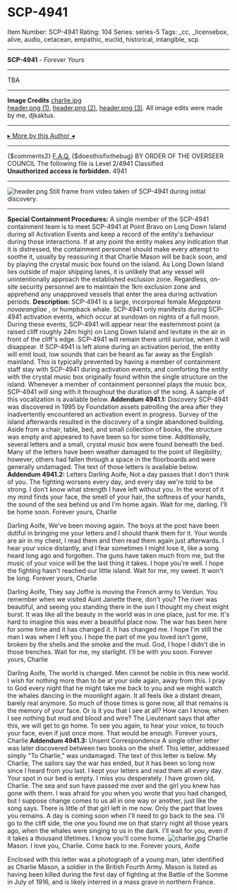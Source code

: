# SCP-4941
Item Number: SCP-4941
Rating: 104
Series: series-5
Tags: _cc, _licensebox, alive, audio, cetacean, empathic, euclid, historical, intangible, scp

---

**SCP-4941** \- _Forever Yours_
* * *
TBA
* * *
**Image Credits**
[charlie.jpg](https://commons.wikimedia.org/wiki/File:Portrait_photograph_-_S._Wallis._Sydney_Harbour_Trust_staff_killed_in_action_in_WWI_\(17207091545\).jpg)  
[header.png (1)](https://commons.wikimedia.org/wiki/File:Sea_cliff,_Barbados_coast.jpg), [header.png (2)](https://commons.wikimedia.org/wiki/File:Humpback_whales_in_singing_position.jpg), [header.png (3)](https://commons.wikimedia.org/wiki/Category:Night_sky#/media/File:Eid_Gah_Milky_way.jpg).
All image edits were made by me, djkaktus.
* * *
[▸ More by this Author ◂](https://scp-wiki.wikidot.com/djkaktus)
* * *
{$comments2}
[F.A.Q.](https://scp-wiki.wikidot.com/component:info-ayers)
{$doesthisfixthebug}
BY ORDER OF THE OVERSEER COUNCIL
The following file is Level 2/4941 Classified  
**Unauthorized access is forbidden.**
4941
* * *
![header.png](https://scp-wiki.wdfiles.com/local--files/scp-4941/header.png)
Still frame from video taken of SCP-4941 during initial discovery.
* * *
**Special Containment Procedures:** A single member of the SCP-4941 containment team is to meet SCP-4941 at Point Bravo on Long Down Island during all Activation Events and keep a record of the entity's behaviour during those interactions. If at any point the entity makes any indication that it is distressed, the containment personnel should make every attempt to soothe it, usually by reassuring it that Charlie Mason will be back soon, and by playing the crystal music box found on the island.
As Long Down Island lies outside of major shipping lanes, it is unlikely that any vessel will unintentionally approach the established exclusion zone. Regardless, on-site security personnel are to maintain the 1km exclusion zone and apprehend any unapproved vessels that enter the area during activation periods.
**Description:** SCP-4941 is a large, incorporeal female _Megaptera novaeangliae_ , or humpback whale.
SCP-4941 only manifests during SCP-4941 activation events, which occur at sundown on nights of a full moon. During these events, SCP-4941 will appear near the easternmost point (a raised cliff roughly 24m high) on Long Down Island and levitate in the air in front of the cliff's edge. SCP-4941 will remain there until sunrise, when it will disappear.
If SCP-4941 is left alone during an activation period, the entity will emit loud, low sounds that can be heard as far away as the English mainland. This is typically prevented by having a member of containment staff stay with SCP-4941 during activation events, and comforting the entity with the crystal music box originally found within the single structure on the island. Whenever a member of containment personnel plays the music box, SCP-4941 will sing with it throughout the duration of the song. A sample of this vocalization is available below.
**Addendum 4941.1:** Discovery
SCP-4941 was discovered in 1995 by Foundation assets patrolling the area after they inadvertently encountered an activation event in progress. Survey of the island afterwards resulted in the discovery of a single abandoned building. Aside from a chair, table, bed, and small collection of books, the structure was empty and appeared to have been so for some time.
Additionally, several letters and a small, crystal music box were found beneath the bed. Many of the letters have been weather damaged to the point of illegibility; however, others had fallen through a space in the floorboards and were generally undamaged. The text of those letters is available below.
**Addendum 4941.2:** Letters
Darling Aoife,
Not a day passes that I don't think of you. The fighting worsens every day, and every day we're told to be strong. I don't know what strength I have left without you. In the worst of it my mind finds your face, the smell of your hair, the softness of your hands, the sound of the sea behind us and I'm home again.
Wait for me, darling. I'll be home soon.
Forever yours,
Charlie
  

Darling Aoife,
We've been moving again. The boys at the post have been dutiful in bringing me your letters and I should thank them for it. Your words are air in my chest, I read them and then read them again just afterwards. I hear your voice distantly, and I fear sometimes I might lose it, like a song heard long ago and forgotten. The guns have taken much from me, but the music of your voice will be the last thing it takes.
I hope you're well. I hope the fighting hasn't reached our little island.
Wait for me, my sweet. It won't be long.
Forever yours,
Charlie
  

Darling Aoife,
They say Joffre is moving the French army to Verdun. You remember when we visited Aunt Janette there, don't you? The river was beautiful, and seeing you standing there in the sun I thought my chest might burst. It was like all the beauty in the world was in one place, just for me.
It's hard to imagine this was ever a beautiful place now. The war has been here for some time and it has changed it. It has changed me. I hope I'm still the man I was when I left you. I hope the part of me you loved isn't gone, broken by the shells and the smoke and the mud. God, I hope I didn't die in those trenches.
Wait for me, my starlight. I'll be with you soon.
Forever yours,
Charlie
  

Darling Aoife,
The world is changed. Men cannot be noble in this new world. I wish for nothing more than to be at your side again, away from this. I pray to God every night that he might take me back to you and we might watch the whales dancing in the moonlight again. It all feels like a distant dream, barely real anymore. So much of those times is gone now, all that remains is the memory of your face. Or is it you that I see at all? How can I know, when I see nothing but mud and blood and wire?
The Lieutenant says that after this, we will get to go home. To see you again, to hear your voice, to touch your face, even if just once more. That would be enough.
Forever yours,
Charlie
**Addendum 4941.3:** Unsent Correspondence
A single other letter was later discovered between two books on the shelf. This letter, addressed simply "To Charlie," was undamaged. The text of this letter is below.
My Charlie,
The sailors say the war has ended, but it has been so long now since I heard from you last. I kept your letters and read them all every day. Your spot in our bed is empty. I miss you desperately.
I have grown old, Charlie. The sea and sun have passed me over and the girl you knew has gone with them. I was afraid for you when you wrote that you had changed, but I suppose change comes to us all in one way or another, just like the song says. There is little of that girl left in me now. Only the part that loves you remains.
A day is coming soon when I'll need to go back to the sea. I'll go to the cliff side, the one you found me on that starry night all those years ago, when the whales were singing to us in the dark. I'll wait for you, even if it takes a thousand lifetimes. I know you'll come home.
![charlie.jpg](https://scp-wiki.wdfiles.com/local--files/scp-4941/charlie.jpg)
Charlie Mason.
I love you, Charlie. Come back to me.
Forever yours,
Aoife
  

Enclosed with this letter was a photograph of a young man, later identified as Charlie Mason, a soldier in the British Fourth Army. Mason is listed as having been killed during the first day of fighting at the Battle of the Somme in July of 1916, and is likely interred in a mass grave in northern France.